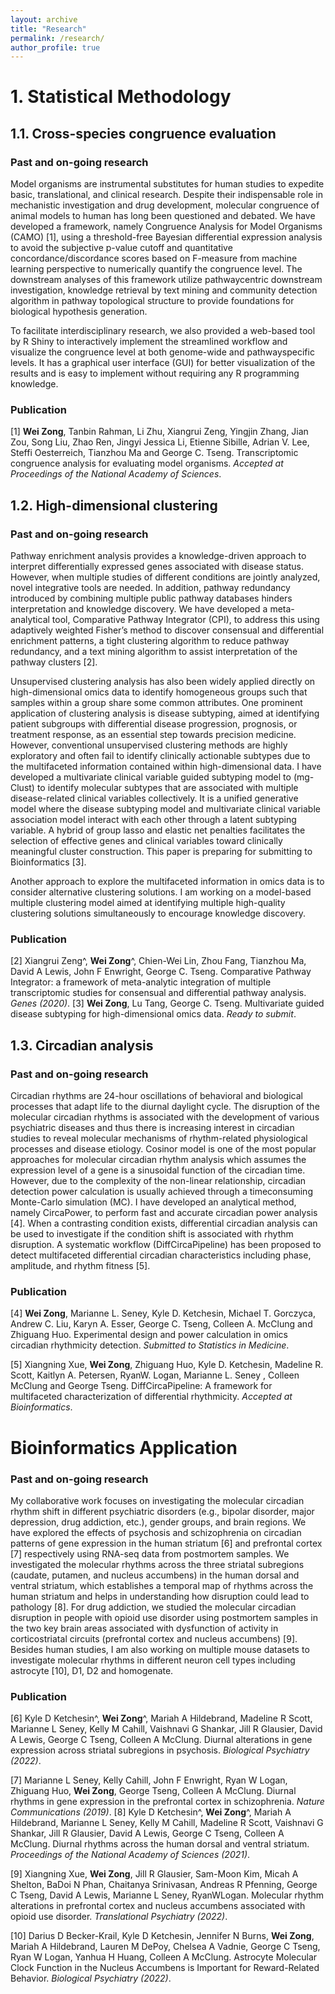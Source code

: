 ```yaml
---
layout: archive
title: "Research"
permalink: /research/
author_profile: true
---
```


# 1. Statistical Methodology
## 1.1. Cross-species congruence evaluation
### Past and on-going research

Model organisms are instrumental substitutes for human studies to expedite basic, translational, and clinical research. Despite their indispensable role in mechanistic investigation and drug development, molecular congruence of animal models to human has long been questioned and debated. We have developed a framework, namely Congruence Analysis for Model Organisms (CAMO) [1], using a threshold-free Bayesian differential expression analysis to avoid the subjective p-value cutoff and quantitative concordance/discordance scores based on F-measure from machine learning perspective to numerically quantify the congruence level. The downstream analyses of this framework utilize pathwaycentric downstream investigation, knowledge retrieval by text mining and community detection algorithm in pathway topological structure to provide foundations for biological hypothesis generation.

To facilitate interdisciplinary research, we also provided a web-based tool by R Shiny to interactively implement
the streamlined workflow and visualize the congruence level at both genome-wide and pathwayspecific
levels. It has a graphical user interface (GUI) for better visualization of the results and is easy to
implement without requiring any R programming knowledge.


### Publication
[1] **Wei Zong**, Tanbin Rahman, Li Zhu, Xiangrui Zeng, Yingjin Zhang, Jian Zou, Song Liu, Zhao Ren, Jingyi Jessica Li, Etienne Sibille, Adrian V. Lee, Steffi Oesterreich, Tianzhou Ma and George C. Tseng. Transcriptomic congruence analysis for evaluating model organisms. _Accepted at Proceedings of the National Academy of Sciences_.

## 1.2. High-dimensional clustering
### Past and on-going research

Pathway enrichment analysis provides a knowledge-driven approach to interpret differentially expressed genes associated with disease status. However, when multiple studies of different conditions are jointly analyzed, novel integrative tools are needed. In addition, pathway redundancy introduced by combining multiple public pathway databases hinders interpretation and knowledge discovery. We have developed a meta-analytical tool, Comparative Pathway Integrator (CPI), to address this using adaptively weighted Fisher’s method to discover consensual and differential enrichment patterns, a tight clustering algorithm to reduce pathway redundancy, and a text mining algorithm to assist interpretation of the pathway clusters [2].

Unsupervised clustering analysis has also been widely applied directly on high-dimensional omics data to identify homogeneous groups such that samples within a group share some common attributes. One prominent application of clustering analysis is disease subtyping, aimed at identifying patient subgroups with differential disease progression, prognosis, or treatment response, as an essential step towards precision medicine. However, conventional unsupervised clustering methods are highly exploratory and often fail to identify clinically actionable subtypes due to the multifaceted information contained within high-dimensional data. I have developed a multivariate clinical variable guided subtyping model to (mg-Clust) to identify molecular subtypes that are associated with multiple disease-related clinical variables collectively. It is a unified generative model where the disease subtyping model and multivariate clinical variable association model interact with each other through a latent subtyping variable. A hybrid of group lasso and elastic net penalties facilitates the selection of effective genes and clinical variables toward clinically meaningful cluster construction. This paper is preparing for submitting to Bioinformatics [3].

Another approach to explore the multifaceted information in omics data is to consider alternative clustering solutions. I am working on a model-based multiple clustering model aimed at identifying multiple high-quality clustering solutions simultaneously to encourage knowledge discovery.

### Publication
[2] Xiangrui Zeng^, **Wei Zong**^, Chien-Wei Lin, Zhou Fang, Tianzhou Ma, David A Lewis, John F Enwright, George C. Tseng. Comparative Pathway Integrator: a framework of meta-analytic integration of multiple transcriptomic studies for consensual and differential pathway analysis. _Genes (2020)_.
[3] **Wei Zong**, Lu Tang, George C. Tseng. Multivariate guided disease subtyping for high-dimensional omics data. _Ready to submit_.

## 1.3. Circadian analysis
### Past and on-going research
Circadian rhythms are 24-hour oscillations of behavioral and biological processes that adapt life to the diurnal daylight cycle. The disruption of the molecular circadian rhythms is associated with the development of various psychiatric diseases and thus there is increasing interest in circadian studies to reveal molecular mechanisms of rhythm-related physiological processes and disease etiology. Cosinor model is one of the most popular approaches for molecular circadian rhythm analysis which assumes the expression level of a gene is a sinusoidal function of the circadian time. However, due to the complexity of the non-linear relationship, circadian detection power calculation is usually achieved through a timeconsuming Monte-Carlo simulation (MC). I have developed an analytical method, namely CircaPower, to perform fast and accurate circadian power analysis [4]. When a contrasting condition exists, differential circadian analysis can be used to investigate if the condition shift is associated with rhythm disruption. A systematic workflow (DiffCircaPipeline) has been proposed to detect multifaceted differential circadian
characteristics including phase, amplitude, and rhythm fitness [5].

### Publication
[4] **Wei Zong**, Marianne L. Seney, Kyle D. Ketchesin, Michael T. Gorczyca, Andrew C. Liu, Karyn A. Esser, George C. Tseng, Colleen A. McClung and Zhiguang Huo. Experimental design and power calculation in omics circadian rhythmicity detection. _Submitted to Statistics in Medicine_.

[5] Xiangning Xue, **Wei Zong**, Zhiguang Huo, Kyle D. Ketchesin, Madeline R. Scott, Kaitlyn A. Petersen,
RyanW. Logan, Marianne L. Seney , Colleen McClung and George Tseng. DiffCircaPipeline:
A framework for multifaceted characterization of differential rhythmicity. _Accepted at Bioinformatics_.


# Bioinformatics Application
### Past and on-going research
My collaborative work focuses on investigating the molecular circadian rhythm shift in different psychiatric disorders (e.g., bipolar disorder, major depression, drug addiction, etc.), gender groups, and brain regions. We have explored the effects of psychosis and schizophrenia on circadian patterns of gene expression in the human striatum [6] and prefrontal cortex [7] respectively using RNA-seq data from postmortem samples. We investigated the molecular rhythms across the three striatal subregions (caudate, putamen, and nucleus accumbens) in the human dorsal and ventral striatum, which establishes a temporal map of rhythms across the human striatum and helps in understanding how disruption could lead to pathology [8]. For drug addiction, we studied the molecular circadian disruption in people with opioid use disorder using postmortem samples in the two key brain areas associated with dysfunction of activity in corticostriatal circuits (prefrontal cortex and nucleus accumbens) [9]. Besides human studies, I am also working on multiple mouse datasets to investigate molecular rhythms in different neuron cell types including astrocyte [10], D1, D2 and homogenate.

### Publication
[6] Kyle D Ketchesin^, **Wei Zong**^, Mariah A Hildebrand, Madeline R Scott, Marianne L Seney, Kelly M Cahill, Vaishnavi G Shankar, Jill R Glausier, David A Lewis, George C Tseng, Colleen A McClung. Diurnal alterations in gene expression across striatal subregions in psychosis. _Biological Psychiatry (2022)_.

[7] Marianne L Seney, Kelly Cahill, John F Enwright, Ryan W Logan, Zhiguang Huo, **Wei Zong**, George Tseng, Colleen A McClung. Diurnal rhythms in gene expression in the prefrontal cortex in schizophrenia. _Nature Communications (2019)_.
[8] Kyle D Ketchesin^, **Wei Zong**^, Mariah A Hildebrand, Marianne L Seney, Kelly M Cahill, Madeline R Scott, Vaishnavi G Shankar, Jill R Glausier, David A Lewis, George C Tseng, Colleen A McClung. Diurnal rhythms across the human dorsal and ventral striatum. _Proceedings of the National Academy of Sciences (2021)_.

[9] Xiangning Xue, **Wei Zong**, Jill R Glausier, Sam-Moon Kim, Micah A Shelton, BaDoi N Phan, Chaitanya Srinivasan, Andreas R Pfenning, George C Tseng, David A Lewis, Marianne L Seney, RyanWLogan. Molecular rhythm alterations in prefrontal cortex and nucleus accumbens associated with opioid use disorder. _Translational Psychiatry (2022)_.

[10] Darius D Becker-Krail, Kyle D Ketchesin, Jennifer N Burns, **Wei Zong**, Mariah A Hildebrand, Lauren M DePoy, Chelsea A Vadnie, George C Tseng, Ryan W Logan, Yanhua H Huang, Colleen A McClung. Astrocyte Molecular Clock Function in the Nucleus Accumbens is Important for Reward-Related Behavior. _Biological Psychiatry (2022)_.
